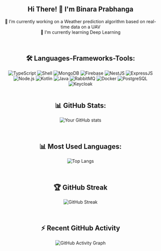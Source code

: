 <div align="center">
  
  ## Hi There! 👋 I'm Binara Prabhanga
  
  🌱 I’m currently working on a Weather prediction algorithm based on real-time data on a UAV  
  🌱 I’m currently learning Deep Learning 
  
  <br>
  
<div align="center">

## 🛠 Languages-Frameworks-Tools:

<img src="https://img.shields.io/badge/-007ACC?style=flat-square&logo=typescript&logoColor=white" alt="TypeScript"/>
<img src="https://img.shields.io/badge/-4EAA25?style=flat-square&logo=gnu-bash&logoColor=white" alt="Shell"/>
<img src="https://img.shields.io/badge/-47A248?style=flat-square&logo=mongodb&logoColor=white" alt="MongoDB"/>
<img src="https://img.shields.io/badge/-FFCA28?style=flat-square&logo=firebase&logoColor=white" alt="Firebase"/>
<img src="https://img.shields.io/badge/-E0234E?style=flat-square&logo=nestjs&logoColor=white" alt="NestJS"/>
<img src="https://img.shields.io/badge/-000000?style=flat-square&logo=express&logoColor=white" alt="ExpressJS"/>
<img src="https://img.shields.io/badge/-339933?style=flat-square&logo=nodedotjs&logoColor=white" alt="Node.js"/>
<img src="https://img.shields.io/badge/-0095D5?style=flat-square&logo=kotlin&logoColor=white" alt="Kotlin"/>
<img src="https://img.shields.io/badge/-007396?style=flat-square&logo=java&logoColor=white" alt="Java"/>
<img src="https://img.shields.io/badge/-FF6600?style=flat-square&logo=rabbitmq&logoColor=white" alt="RabbitMQ"/>
<img src="https://img.shields.io/badge/-2496ED?style=flat-square&logo=docker&logoColor=white" alt="Docker"/>
<img src="https://img.shields.io/badge/-336791?style=flat-square&logo=postgresql&logoColor=white" alt="PostgreSQL"/>
<img src="https://img.shields.io/badge/-00C0B7?style=flat-square&logo=keycloak&logoColor=white" alt="Keycloak"/>

</div>
  
  <br>
  
  ## 📊 GitHub Stats:
  ![Your GitHub stats](https://github-readme-stats.vercel.app/api?username=Binara-Prabhanga&show_icons=true&count_private=true&include_all_commits=true&theme=radical)
  
  <br>
  
  ## 📊 Most Used Languages:
  ![Top Langs](https://github-readme-stats.vercel.app/api/top-langs/?username=Binara-Prabhanga&layout=compact&langs_count=100&theme=radical)
  
  <br>
  
  ## 🏆 GitHub Streak
  ![GitHub Streak](https://github-readme-streak-stats.herokuapp.com/?user=Binara-Prabhanga&theme=radical)
  
  <br>
  
  ## ⚡ Recent GitHub Activity
  ![GitHub Activity Graph](https://activity-graph.herokuapp.com/graph?username=Binara-Prabhanga&theme=github)
  
  </div>
